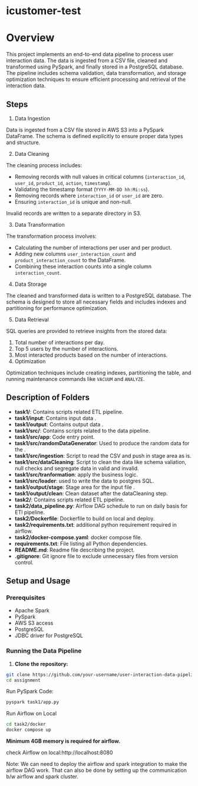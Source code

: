 # icustomer-test

# Overview

This project implements an end-to-end data pipeline to process user interaction data. The data is ingested from a CSV file, cleaned and transformed using PySpark, and finally stored in a PostgreSQL database. The pipeline includes schema validation, data transformation, and storage optimization techniques to ensure efficient processing and retrieval of the interaction data.

## Steps

1. Data Ingestion

Data is ingested from a CSV file stored in AWS S3 into a PySpark DataFrame. The schema is defined explicitly to ensure proper data types and structure.

2. Data Cleaning

The cleaning process includes:

* Removing records with null values in critical columns (`interaction_id`, `user_id`, `product_id`, `action`, `timestamp`).
* Validating the timestamp format (`YYYY-MM-DD hh:Mi:ss`).
* Removing records where `interaction_id` or `user_id` are zero.
* Ensuring `interaction_id` is unique and non-null.

Invalid records are written to a separate directory in S3.

3. Data Transformation

The transformation process involves:

* Calculating the number of interactions per user and per product.
* Adding new columns `user_interaction_count` and `product_interaction_count` to the DataFrame.
* Combining these interaction counts into a single column `interaction_count`.

4. Data Storage

The cleaned and transformed data is written to a PostgreSQL database. The schema is designed to store all necessary fields and includes indexes and partitioning for performance optimization.

5. Data Retrieval

SQL queries are provided to retrieve insights from the stored data:

1. Total number of interactions per day.
2. Top 5 users by the number of interactions.
3. Most interacted products based on the number of interactions.
4. Optimization

Optimization techniques include creating indexes, partitioning the table, and running maintenance commands like `VACUUM` and `ANALYZE`.

## Description of Folders

- **task1/**: Contains scripts related ETL pipeline.
- **task1/input**: Contains input data .
- **task1/output**: Contains output data .
- **task1/src/**: Contains scripts related to the data pipeline.
- **task1/src/app**: Code entry point.
- **task1/src/randomDataGenerator**: Used to produce the random data for the .
- **task1/src/ingestion**: Script to read the CSV and push in stage area as is.
- **task1/src/dataCleaning**: Script to clean the data like schema valiation, null checks and segregate data in valid and invalid.
- **task1/src/tranformation**: apply the business logic.
- **task1/src/loader**: used to write the data to postgres SQL.
- **task1/output/stage**: Stage area for the input file .
- **task1/output/clean**: Clean dataset after the dataCleaning step.
- **task2/**: Contains scripts related ETL pipeline.
- **task2/data_pipeline.py**: Airflow DAG schedule to run on daily basis for ETl pipeline.
- **task2/Dockerfile**: Dockerfile to build on local and deploy.
- **task2/requirements.txt**: additional python requirement required in airflow.
- **task2/docker-compose.yaml**: docker compose file.
- **requirements.txt**: File listing all Python dependencies.
- **README.md**: Readme file describing the project.
- **.gitignore**: Git ignore file to exclude unnecessary files from version control.

## Setup and Usage

### Prerequisites

- Apache Spark
- PySpark
- AWS S3 access
- PostgreSQL
- JDBC driver for PostgreSQL

### Running the Data Pipeline

1. **Clone the repository:**

```sh
git clone https://github.com/your-username/user-interaction-data-pipeline.git
cd assignment
```

Run PySpark Code:

```sh
pyspark task1/app.py
```


Run Airflow on Local

```sh
cd task2/docker
docker compose up
```

**Minimum 4GB memory is required for airflow.**

check Airflow on local:http://localhost:8080

Note: We can need to deploy the airflow and spark integration to make the airflow DAG work. That can also be done by setting up the communication b/w airflow and spark cluster. 

